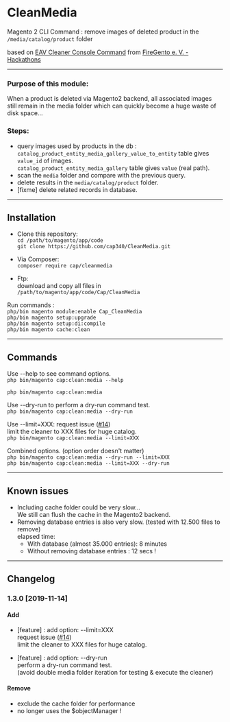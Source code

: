 # CleanMedia
Magento 2 CLI Command : remove images of deleted product in the `/media/catalog/product` folder

based on [EAV Cleaner Console Command](https://github.com/magento-hackathon/EAVCleaner/tree/magento2) from [FireGento e. V. - Hackathons](https://github.com/magento-hackathon)<br/>

--------------------
### Purpose of this module:  
When a product is deleted via Magento2 backend, all associated images still remain 
in the media folder which can quickly become a huge waste of disk space...  

### Steps: 
- query images used by products in the db :<br/>
`catalog_product_entity_media_gallery_value_to_entity` table gives `value_id` of images.<br/>
`catalog_product_entity_media_gallery` table gives `value` (real path).
- scan the `media` folder and compare with the previous query.
- delete results in the `media/catalog/product` folder.
- [fixme] delete related records in database.

----------------------
## Installation

- Clone this repository:  
`cd /path/to/magento/app/code`  
`git clone https://github.com/cap340/CleanMedia.git`  

- Via Composer:  
`composer require cap/cleanmedia`  

- Ftp:  
download and copy all files in `/path/to/magento/app/code/Cap/CleanMedia`  

Run commands :  
`php/bin magento module:enable Cap_CleanMedia`  
`php/bin magento setup:upgrade`  
`php/bin magento setup:di:compile`  
`php/bin magento cache:clean`  

----------------------
## Commands

Use --help to see command options.  
`php bin/magento cap:clean:media --help`  

`php bin/magento cap:clean:media`  

Use --dry-run to perform a dry-run command test.  
`php bin/magento cap:clean:media --dry-run`  

Use --limit=XXX: request issue ([#14][i14])  
limit the cleaner to XXX files for huge catalog.  
`php bin/magento cap:clean:media --limit=XXX`  

Combined options. (option order doesn't matter)  
`php bin/magento cap:clean:media --dry-run --limit=XXX`  
`php bin/magento cap:clean:media --limit=XXX --dry-run`  

----------------------
## Known issues

- Including cache folder could be very slow...  
We still can flush the cache in the Magento2 backend.
- Removing database entries is also very slow. (tested with 12.500 files to remove)  
elapsed time:  
  - With database (almost 35.000 entries): 8 minutes  
  - Without removing database entries : 12 secs !
  
----------------------
## Changelog

### 1.3.0 [2019-11-14]
#### Add  
- [feature] : add option: --limit=XXX  
request issue ([#14][i14])  
limit the cleaner to XXX files for huge catalog.

[i14]: https://github.com/cap340/CleanMedia/issues/14

- [feature] : add option: --dry-run  
perform a dry-run command test.  
(avoid double media folder iteration for testing & execute the cleaner)

#### Remove
- exclude the cache folder for performance  
- no longer uses the $objectManager !
